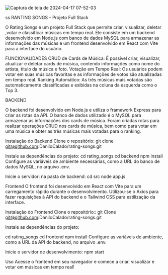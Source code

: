 ![Captura de tela de 2024-04-17 07-52-03](https://github.com/DaniloCalado/rating-songs/assets/83645426/316f1e94-8da5-40c1-8c22-a16f6b4a9f29)

ss RANTING SONGS - Projeto Full Stack

O Rating Songs é um projeto Full Stack que permite criar, visualizar, deletar ,votar e classificar músicas em tempo real. Ele consiste em um backend desenvolvido em Node.js com banco de dados MySQL para armazenar as informações das músicas e um frontend desenvolvido em React com Vite para a interface do usuário.

FUNCIONALIDADES
CRUD de Cards de Música: É possível criar, visualizar, atualizar e deletar cards de música, contendo informações como nome do artista, título da música e foto.
Votação em Tempo Real: Os usuários podem votar em suas músicas favoritas e as informações de votos são atualizadas em tempo real.
Ranking Automático: As três músicas mais votadas são automaticamente classificadas e exibidas na coluna da esquerda como o Top 3.


BACKEND

O backend foi desenvolvido em Node.js e utiliza o framework Express para criar as rotas da API.
O banco de dados utilizado é o MySQL para armazenar as informações dos cards de música. Foram criadas rotas para realizar operações CRUD nos cards de música, bem como para votar em uma música e obter as três músicas mais votadas para o ranking.


Instalação do Backend
Clone o repositório:
git clone git@github.com:DaniloCalado/rating-songs.git


Instale as dependências do projeto:
cd rating_songs
cd backend
npm install
Configure as variáveis de ambiente necessárias, como a URL do banco de dados MySQL, no arquivo .env.

Inicie o servidor:
na pasta de backend:
cd src
node app.js


Frontend
O frontend foi desenvolvido em React com Vite para um carregamento rápido durante o desenvolvimento. 
Utilizou-se o Axios para fazer requisições à API do backend e o Tailwind CSS para estilização da interface.

Instalação do Frontend
Clone o repositório::
git Clone git@github.com:DaniloCalado/rating-songs.git

Instale as dependências do projeto:

cd rating_songs
cd frontend
npm install
Configure as variáveis de ambiente, como a URL da API do backend, no arquivo .env.

Inicie o servidor de desenvolvimento:
npm start

Uso
Acesse o frontend em seu navegador e comece a criar, visualizar e votar em músicas em tempo real!
